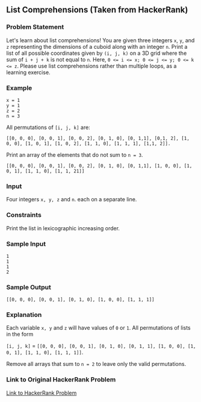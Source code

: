 ## List Comprehensions (Taken from HackerRank)

### Problem Statement

Let's learn about list comprehensions! You are given three integers `x`, `y`, and `z` representing the dimensions of a cuboid along with an integer `n`. Print a list of all possible coordinates given by `(i, j, k)` on a 3D grid where the sum of `i + j + k` is not equal to `n`. Here, `0 <= i <= x; 0 <= j <= y; 0 <= k <= z`. Please use list comprehensions rather than multiple loops, as a learning exercise.


### Example

```
x = 1
y = 1
z = 2
n = 3
```

All permutations of `[i, j, k]` are: 

`[[0, 0, 0], [0, 0, 1], [0, 0, 2], [0, 1, 0], [0, 1,1], [0,1, 2], [1, 0, 0], [1, 0, 1], [1, 0, 2], [1, 1, 0], [1, 1, 1], [1,1, 2]].`

 Print an array of the elements that do not sum to `n = 3`. 
 
 `[[0, 0, 0], [0, 0, 1], [0, 0, 2], [0, 1, 0], [0, 1,1], [1, 0, 0], [1, 0, 1], [1, 1, 0], [1, 1, 21]]` 
 
  

### Input

Four integers `x, y, z` and `n`. each on a separate line. 


### Constraints

Print the list in lexicographic increasing order. 


### Sample Input

```
1
1
1
2
```

### Sample Output

```
[[0, 0, 0], [0, 0, 1], [0, 1, 0], [1, 0, 0], [1, 1, 1]]
```

### Explanation

Each variable `x, y` and `z` will have values of `0` or `1`. All permutations of lists in the form 

`[i, j, k]` = `[[0, 0, 0], [0, 0, 1], [0, 1, 0], [0, 1, 1], [1, 0, 0], [1, 0, 1], [1, 1, 0], [1, 1, 1]]`. 

Remove all arrays that sum to `n = 2` to leave only the valid permutations. 



### Link to Original HackerRank Problem

[Link to HackerRank Problem](https://www.hackerrank.com/problem)
